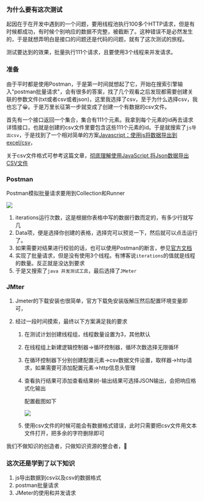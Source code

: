### 为什么要有这次测试

起因在于在开发中遇到的一个问题，要用线程池执行100多个HTTP请求，但是有时候都成功，有时候个别响应的数据不完整，被截断了。这种错误不是必然发生的，于是就想弄明白是接口的问题还是代码的问题，就有了这次测试的旅程。

测试要达到的效果，批量执行111个请求，且要使用3个线程来并发请求。

### 准备

由于平时都是使用Postman，于是第一时间就想起了它，开始在搜索引擎输入"postman批量请求"，会有很多的答案，找了几个观看之后发现都需要创建关联的参数文件(txt或者csv或者json)，这里我选择了csv，至于为什么选择csv，我也忘了😀。于是万里长征第一步就变成了创建一个有数据的csv文件。

首先有一个接口返回一个集合，集合有111个元素。我拿到每个元素的id再去请求详情接口，也就是创建的csv文件里要包含这些111个元素的id。于是就搜索了`js导出csv`，于是找到了一个相对简单的方案[Javascript：使用js将数据导出到excel/csv](https://blog.51cto.com/u_15349906/3715562)，

关于csv文件格式可参考这篇文章，[彻底理解使用JavaScript 将Json数据导出CSV文件](https://segmentfault.com/a/1190000011389463)

### Postman

Postman模拟批量请求要用到Collection和Runner

![](C:\Users\flb\Desktop\image\20190813143241635.png)

1. iterations运行次数，这是根据你表格中写的数据行数而定的，有多少行就写几
2. Data项，便是选择你创建的表格，选择完可以预览一下，然后就可以点击运行了。
3. 如果需要对结果进行校验的话，也可以使用Postman的断言，参见[官方文档](https://learning.postman.com/docs/writing-scripts/script-references/postman-sandbox-api-reference/#using-environment-variables-in-scripts)
4. 实现了批量请求，但是没有使用3个线程。有博客说`iterations`的值就是线程的数量。反正就是没达到要求
5. 于是又搜索了`java 并发测试工具`，最后选择了`JMeter`

### JMter

1. Jmeter的下载安装也很简单，官方下载免安装版解压然后配置环境变量即可，

2. 经过一段时间摸索，最终以下方案满足我的要求

   1. 在测试计划创建线程组，线程数量设置为3，其他默认

   2. 在线程组上新建逻辑控制器->循环控制器，循环次数选择无限循环

   3. 在循环控制器下分别创建配置元素->csv数据文件设置，取样器->http请求，如果需要可添加配置元素->http信息头管理

   4. 查看执行结果可添加查看结果树-输出结果可选择JSON输出，会把响应格式化输出

      配置截图如下

      ![](C:\Users\flb\Desktop\image\334546578.jpg)

   5. 使用csv文件的时候可能会有数据格式错误，此时只需要把csv文件用文本文件打开，把多余的字符删除即可

我们不做知识的创造者，只做知识资源的整合者，🤭

### 这次还是学到了以下知识

1. js导出数据到csv以及csv的数据格式
2. postman批量请求
3. JMeter的使用和并发请求


